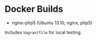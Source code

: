 Docker Builds
=============

- nginx-php5 (Ubuntu 13.10, nginx, php5)

Includes `Vagrantfile` for local testing.
